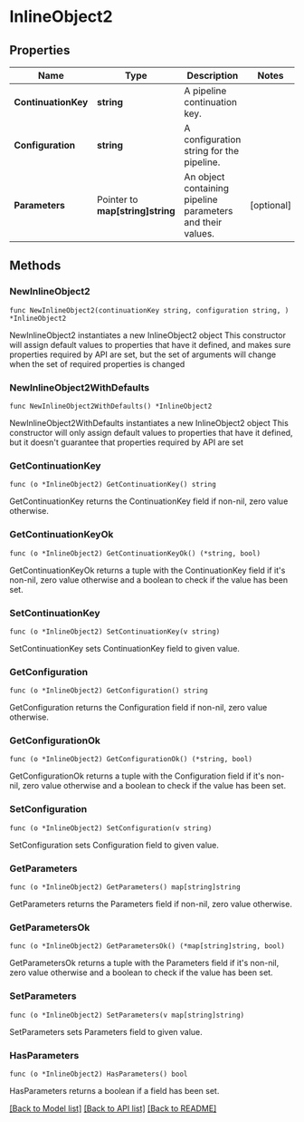 # InlineObject2

## Properties

Name | Type | Description | Notes
------------ | ------------- | ------------- | -------------
**ContinuationKey** | **string** | A pipeline continuation key. | 
**Configuration** | **string** | A configuration string for the pipeline. | 
**Parameters** | Pointer to **map[string]string** | An object containing pipeline parameters and their values. | [optional] 

## Methods

### NewInlineObject2

`func NewInlineObject2(continuationKey string, configuration string, ) *InlineObject2`

NewInlineObject2 instantiates a new InlineObject2 object
This constructor will assign default values to properties that have it defined,
and makes sure properties required by API are set, but the set of arguments
will change when the set of required properties is changed

### NewInlineObject2WithDefaults

`func NewInlineObject2WithDefaults() *InlineObject2`

NewInlineObject2WithDefaults instantiates a new InlineObject2 object
This constructor will only assign default values to properties that have it defined,
but it doesn't guarantee that properties required by API are set

### GetContinuationKey

`func (o *InlineObject2) GetContinuationKey() string`

GetContinuationKey returns the ContinuationKey field if non-nil, zero value otherwise.

### GetContinuationKeyOk

`func (o *InlineObject2) GetContinuationKeyOk() (*string, bool)`

GetContinuationKeyOk returns a tuple with the ContinuationKey field if it's non-nil, zero value otherwise
and a boolean to check if the value has been set.

### SetContinuationKey

`func (o *InlineObject2) SetContinuationKey(v string)`

SetContinuationKey sets ContinuationKey field to given value.


### GetConfiguration

`func (o *InlineObject2) GetConfiguration() string`

GetConfiguration returns the Configuration field if non-nil, zero value otherwise.

### GetConfigurationOk

`func (o *InlineObject2) GetConfigurationOk() (*string, bool)`

GetConfigurationOk returns a tuple with the Configuration field if it's non-nil, zero value otherwise
and a boolean to check if the value has been set.

### SetConfiguration

`func (o *InlineObject2) SetConfiguration(v string)`

SetConfiguration sets Configuration field to given value.


### GetParameters

`func (o *InlineObject2) GetParameters() map[string]string`

GetParameters returns the Parameters field if non-nil, zero value otherwise.

### GetParametersOk

`func (o *InlineObject2) GetParametersOk() (*map[string]string, bool)`

GetParametersOk returns a tuple with the Parameters field if it's non-nil, zero value otherwise
and a boolean to check if the value has been set.

### SetParameters

`func (o *InlineObject2) SetParameters(v map[string]string)`

SetParameters sets Parameters field to given value.

### HasParameters

`func (o *InlineObject2) HasParameters() bool`

HasParameters returns a boolean if a field has been set.


[[Back to Model list]](../README.md#documentation-for-models) [[Back to API list]](../README.md#documentation-for-api-endpoints) [[Back to README]](../README.md)


